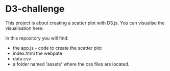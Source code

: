 # D3-challenge

This project is about creating a scatter plot with D3.js.
You can visualise the visualisation here:

In this repository you will find:
- the app.js - code to create the scatter plot 
- index.html the webpate
- data.csv
- a folder named 'assets' where the css files are located.




